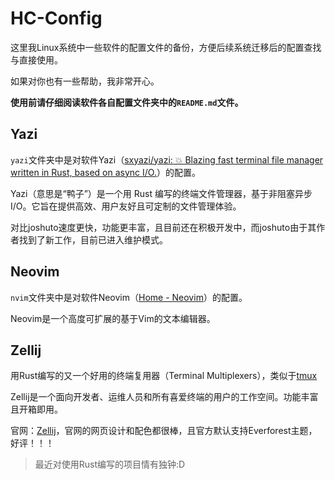 # HC-Config

这里我Linux系统中一些软件的配置文件的备份，方便后续系统迁移后的配置查找与直接使用。

如果对你也有一些帮助，我非常开心。

**使用前请仔细阅读软件各自配置文件夹中的`README.md`文件。**

## Yazi

`yazi`文件夹中是对软件Yazi（[sxyazi/yazi: 💥 Blazing fast terminal file manager written in Rust, based on async I/O.](https://github.com/sxyazi/yazi)）的配置。

Yazi（意思是“鸭子”）是一个用 Rust 编写的终端文件管理器，基于非阻塞异步 I/O。它旨在提供高效、用户友好且可定制的文件管理体验。

对比joshuto速度更快，功能更丰富，且目前还在积极开发中，而joshuto由于其作者找到了新工作，目前已进入维护模式。

## Neovim

`nvim`文件夹中是对软件Neovim（[Home - Neovim](https://neovim.io/)）的配置。

Neovim是一个高度可扩展的基于Vim的文本编辑器。

## Zellij

用Rust编写的又一个好用的终端复用器（Terminal Multiplexers），类似于[tmux](https://github.com/tmux/tmux/wiki)

Zellij是一个面向开发者、运维人员和所有喜爱终端的用户的工作空间。功能丰富且开箱即用。

官网：[Zellij](https://zellij.dev/)，官网的网页设计和配色都很棒，且官方默认支持Everforest主题，好评！！！

> 最近对使用Rust编写的项目情有独钟:D
